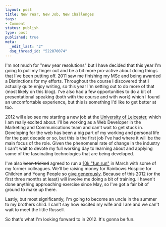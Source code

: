 ```yaml
--- 
layout: post
title: New Year, New Job, New Challenges
tags: 
- Comment
status: publish
type: post
published: true
meta: 
  _edit_last: "2"
  dsq_thread_id: "522870074"
---
```

I'm not much for "new year resolutions" but I have decided that this year I'm going to pull my finger out and be a bit more pro-active about doing things that I've been putting off. 2011 saw me finishing my MSc and being awarded a Distinctions for my efforts. Throughout the course I discovered that I actually quite enjoy writing, so this year I'm setting out to do more of that (most likely on this blog). I've also had a few opportunities to do a bit of presentational speaking (both with the course and with work) which I found an uncomfortable experience, but this is something I'd like to get better at too.

2012 will also see me starting a new job at the <a href="http://www.le.ac.uk">University of Leicester</a>, which I am really excited about. I'll be working as a Web Developer in the Marketing and Communications team and can't wait to get stuck in. Developing for the web has been a big part of my working and personal life for the past decade or so, but this is the first job I've had where it will be the main focus of the role. Given the phenomenal rate of change in the industry I can't wait to devote my full working day to learning about and applying some of the fascinating technologies that are being developed.

I've also <del datetime="2011-12-31T16:28:29+00:00">been tricked</del> agreed to run a <a href="http://quest-events.co.uk/frolics.htm">10k "fun run"</a> in March with some of my former colleagues. We'll be raising money for Rainbows Hospice for Children and Young People so <a href="http://www.justgiving.com/Farmyardfrolics2012">give generously</a>. Because of this 2012 (or the first three months at least) will involve me doing a bit of training. I haven't done anything approaching exercise since May, so I've got a fair bit of ground to make up there.

Lastly, but most significantly, I'm going to become an uncle in the summer to my brothers child. I can't say how excited my wife and I are and we can't wait to meet the little Russell.

So that's what I'm looking forward to in 2012. It's gonna be fun.
